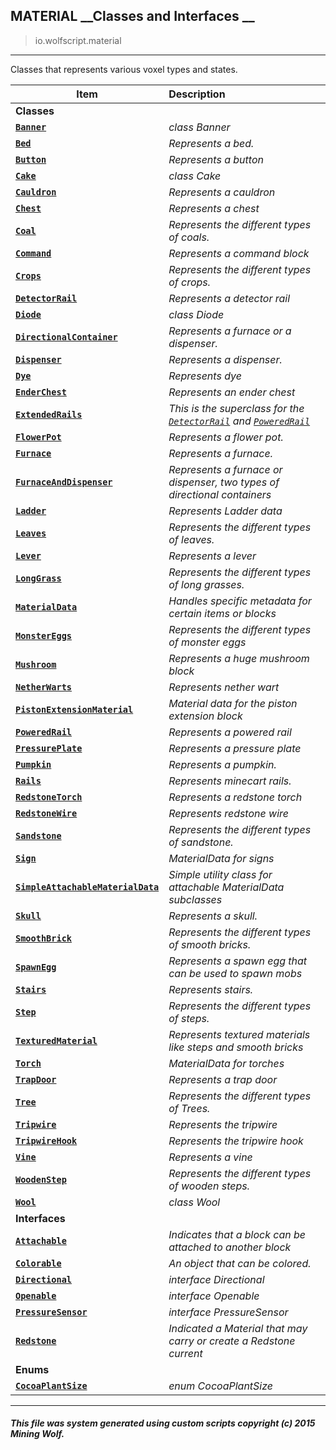 ## MATERIAL __Classes and Interfaces __

>io.wolfscript.material

---

Classes that represents various voxel types and states.

Item | Description   
--- | :--- 
__Classes__|
__[`Banner`](Banner.md)__ | _class Banner_ 
__[`Bed`](Bed.md)__ | _Represents a bed._ 
__[`Button`](Button.md)__ | _Represents a button_ 
__[`Cake`](Cake.md)__ | _class Cake_ 
__[`Cauldron`](Cauldron.md)__ | _Represents a cauldron_ 
__[`Chest`](Chest.md)__ | _Represents a chest_ 
__[`Coal`](Coal.md)__ | _Represents the different types of coals._ 
__[`Command`](Command.md)__ | _Represents a command block_ 
__[`Crops`](Crops.md)__ | _Represents the different types of crops._ 
__[`DetectorRail`](DetectorRail.md)__ | _Represents a detector rail_ 
__[`Diode`](Diode.md)__ | _class Diode_ 
__[`DirectionalContainer`](DirectionalContainer.md)__ | _Represents a furnace or a dispenser._ 
__[`Dispenser`](Dispenser.md)__ | _Represents a dispenser._ 
__[`Dye`](Dye.md)__ | _Represents dye_ 
__[`EnderChest`](EnderChest.md)__ | _Represents an ender chest_ 
__[`ExtendedRails`](ExtendedRails.md)__ | _This is the superclass for the [`DetectorRail`](DetectorRail.md) and [`PoweredRail`](PoweredRail.md)_ 
__[`FlowerPot`](FlowerPot.md)__ | _Represents a flower pot._ 
__[`Furnace`](Furnace.md)__ | _Represents a furnace._ 
__[`FurnaceAndDispenser`](FurnaceAndDispenser.md)__ | _Represents a furnace or dispenser, two types of directional containers_ 
__[`Ladder`](Ladder.md)__ | _Represents Ladder data_ 
__[`Leaves`](Leaves.md)__ | _Represents the different types of leaves._ 
__[`Lever`](Lever.md)__ | _Represents a lever_ 
__[`LongGrass`](LongGrass.md)__ | _Represents the different types of long grasses._ 
__[`MaterialData`](MaterialData.md)__ | _Handles specific metadata for certain items or blocks_ 
__[`MonsterEggs`](MonsterEggs.md)__ | _Represents the different types of monster eggs_ 
__[`Mushroom`](Mushroom.md)__ | _Represents a huge mushroom block_ 
__[`NetherWarts`](NetherWarts.md)__ | _Represents nether wart_ 
__[`PistonExtensionMaterial`](PistonExtensionMaterial.md)__ | _Material data for the piston extension block_ 
__[`PoweredRail`](PoweredRail.md)__ | _Represents a powered rail_ 
__[`PressurePlate`](PressurePlate.md)__ | _Represents a pressure plate_ 
__[`Pumpkin`](Pumpkin.md)__ | _Represents a pumpkin._ 
__[`Rails`](Rails.md)__ | _Represents minecart rails._ 
__[`RedstoneTorch`](RedstoneTorch.md)__ | _Represents a redstone torch_ 
__[`RedstoneWire`](RedstoneWire.md)__ | _Represents redstone wire_ 
__[`Sandstone`](Sandstone.md)__ | _Represents the different types of sandstone._ 
__[`Sign`](Sign.md)__ | _MaterialData for signs_ 
__[`SimpleAttachableMaterialData`](SimpleAttachableMaterialData.md)__ | _Simple utility class for attachable MaterialData subclasses_ 
__[`Skull`](Skull.md)__ | _Represents a skull._ 
__[`SmoothBrick`](SmoothBrick.md)__ | _Represents the different types of smooth bricks._ 
__[`SpawnEgg`](SpawnEgg.md)__ | _Represents a spawn egg that can be used to spawn mobs_ 
__[`Stairs`](Stairs.md)__ | _Represents stairs._ 
__[`Step`](Step.md)__ | _Represents the different types of steps._ 
__[`TexturedMaterial`](TexturedMaterial.md)__ | _Represents textured materials like steps and smooth bricks_ 
__[`Torch`](Torch.md)__ | _MaterialData for torches_ 
__[`TrapDoor`](TrapDoor.md)__ | _Represents a trap door_ 
__[`Tree`](Tree.md)__ | _Represents the different types of Trees._ 
__[`Tripwire`](Tripwire.md)__ | _Represents the tripwire_ 
__[`TripwireHook`](TripwireHook.md)__ | _Represents the tripwire hook_ 
__[`Vine`](Vine.md)__ | _Represents a vine_ 
__[`WoodenStep`](WoodenStep.md)__ | _Represents the different types of wooden steps._ 
__[`Wool`](Wool.md)__ | _class Wool_ 
__Interfaces__|
__[`Attachable`](Attachable.md)__ | _Indicates that a block can be attached to another block_ 
__[`Colorable`](Colorable.md)__ | _An object that can be colored._ 
__[`Directional`](Directional.md)__ | _interface Directional_ 
__[`Openable`](Openable.md)__ | _interface Openable_ 
__[`PressureSensor`](PressureSensor.md)__ | _interface PressureSensor_ 
__[`Redstone`](Redstone.md)__ | _Indicated a Material that may carry or create a Redstone current_ 
__Enums__|
__[`CocoaPlantSize`](CocoaPlantSize.md)__ | _enum CocoaPlantSize_ 



---



##### This file was system generated using custom scripts copyright (c) 2015 Mining Wolf.
	

